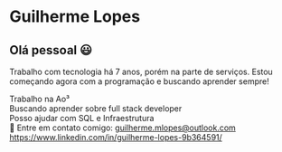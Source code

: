 # Guilherme Lopes

## Olá pessoal :smiley:
Trabalho com tecnologia há 7 anos, porém na parte de serviços. Estou começando agora com a programação e buscando aprender sempre!

Trabalho na Ao³
<br/> Buscando aprender sobre full stack developer
<br/> Posso ajudar com SQL e Infraestrutura
<br/> :email: Entre em contato comigo: guilherme.mlopes@outlook.com
<br/> https://www.linkedin.com/in/guilherme-lopes-9b364591/

<!--
**GuilhermeMLopes/GuilhermeMLopes** is a ✨ _special_ ✨ repository because its `README.md` (this file) appears on your GitHub profile.

Here are some ideas to get you started:

- 🔭 I’m currently working on ...
- 🌱 I’m currently learning ...
- 👯 I’m looking to collaborate on ...
- 🤔 I’m looking for help with ...
- 💬 Ask me about ...
- 📫 How to reach me: ...
- 😄 Pronouns: ...
- ⚡ Fun fact: ...
-->
